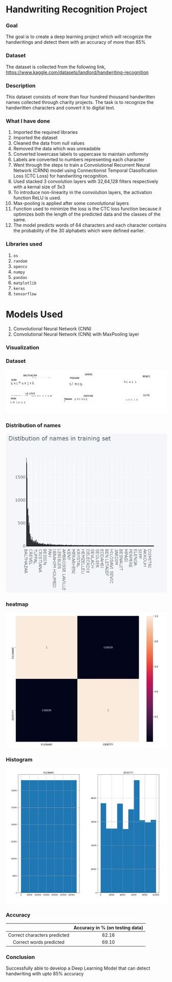 # Handwriting Recognition Project

### Goal
The goal is to create a deep learning project which will recognize the handwritings and detect them with an accuracy of more than 85%

### Dataset
The dataset is collected from the following link, https://www.kaggle.com/datasets/landlord/handwriting-recognition

### Description
This dataset consists of more than four hundred thousand handwritten names collected through charity projects. The task is to recognize the handwritten characters and convert it to digital text.


### What I have done
1. Imported the required libraries
2. Imported the dataset
3. Cleaned the data from null values
4. Removed the data which was unreadable
5. Converted lowercase labels to uppercase to maintain uniformity
6. Labels are converted to numbers representing each character
7. Went through the steps to train a Convolutional Recurrent Neural Network (CRNN) model using Connectionist Temporal Classification Loss (CTC Loss) for handwriting recognition.
8. Used stacked 3 convolution layers with 32,64,128 filters respectively with a kernal size of 3x3 
9. To introduce non-linearity in the convolution layers, the activation function ReLU is used.
10. Max-pooling is applied after some convolutional layers
11. Function used to minimize the loss is the CTC loss function because it optimizes both the length of the predicted data and the classes of the same.
12. The model predicts words of 64 characters and each character contains the probability of the 30 alphabets which were defined earlier.



### Libraries used
1. `os`
2. `random`
3. `opencv`
4. `numpy`
5. `pandas`
6. `matplotlib`
7. `keras`
8. `tensorflow`


# Models Used #
1. Convolutional Neural Network (CNN)
2. Convolutional Neural Network (CNN) with MaxPooling layer

### Visualization ###

### Dataset ###
![image](https://github.com/NachiketPatil27/Ink2Text/blob/main/images/datasetImg.jpg)

### Distribution of names ###
![image](https://github.com/NachiketPatil27/Ink2Text/blob/main/images/DistbNames.jpg)

### heatmap ###
![image](https://github.com/NachiketPatil27/Ink2Text/blob/main/images/heatmap.jpg)

### Histogram ###
![image](https://github.com/NachiketPatil27/Ink2Text/blob/main/images/Histogram.jpg)

### Accuracy ###

|                                             | Accuracy in % (on testing data) |
|:-------------------------------------------:|:-------------:|
| Correct characters predicted                |82.16          |
| Correct words predicted                     |69.10          |

### Conclusion ###
Successfully able to develop a Deep Learning Model that can detect handwriting with upto 85% accuracy



